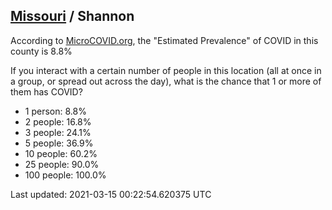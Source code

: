 
## [Missouri](/united-states/missouri) / Shannon

According to [MicroCOVID.org](http://microcovid.org),
the "Estimated Prevalence" of COVID in this county is 8.8%

If you interact with a certain number of people in this location
(all at once in a group, or spread out across the day), what is the chance that
1 or more of them has COVID?

- 1 person: 8.8%
- 2 people: 16.8%
- 3 people: 24.1%
- 5 people: 36.9%
- 10 people: 60.2%
- 25 people: 90.0%
- 100 people: 100.0%

Last updated: 2021-03-15 00:22:54.620375 UTC

